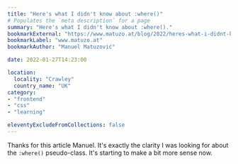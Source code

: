 ```yaml
---
title: "Here's what I didn't know about :where()"
# Populates the `meta description` for a page
summary: "Here's what I didn't know about :where()."
bookmarkExternal: "https://www.matuzo.at/blog/2022/heres-what-i-didnt-know-about-where/"
bookmarkLabel: "www.matuzo.at"
bookmarkAuthor: "Manuel Matuzović"

date: 2022-01-27T14:23:00

location:
  locality: "Crawley"
  country_name: "UK"
category:
- "frontend"
- "css"
- "learning"

eleventyExcludeFromCollections: false
---
```


Thanks for this article Manuel. It's exactly the clarity I was looking for about the `:where()` pseudo-class. It's starting to make a bit more sense now.
